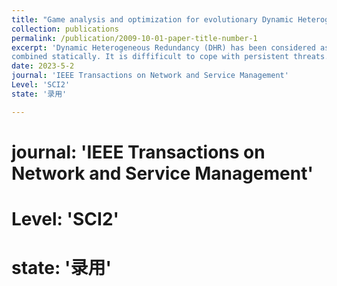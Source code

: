 ```yaml
---
title: "Game analysis and optimization for evolutionary Dynamic Heterogeneous Redundancy"
collection: publications
permalink: /publication/2009-10-01-paper-title-number-1
excerpt: 'Dynamic Heterogeneous Redundancy (DHR) has been considered as a proactive defense architecture against unknown vulnerabilities and backdoors. It is a heterogeneous, fault tolerant, and redundant system, which ensures the security by constantly switching heterogeneous executors. However, a limited number of heterogeneous executors can be merely switched and 
combined statically. It is diffificult to cope with persistent threats. In this paper, we add evolutionary sub-strategies of executors to solve this problem, studying defense mechanisms of DHR. The attacker and the legitimate user are treated as the visitors and the defender as the server. The original heterogeneous executors are regarded as dynamic distributed heterogeneous executors, aiming to confuse the attacker. Firstly, a game-theoretic analysis of the DHR security mechanism is performed under dynamic incomplete information, and the dilemma of defense is discussed. Secondly, we construct a DHR game model based on evolutionary, which can acquire new equilibriums between the server and visitors through evolutionary sub-strategies. It formally describes strategies and payoffs of all players in the game. And the results are extended to the general case to analyze the Bayesian equilibrium when each service strategy has a different number of evolved sub-strategies. In addition, the correlation factor is added to the game to investigate the impact of the correlation between different heterogeneous executors on defense results. Finally, Gambit and NS2 simulation experiments for the proposed method are shown. Our model proves the effectiveness of the game process and the initiative of defense mechanisms'
date: 2023-5-2
journal: 'IEEE Transactions on Network and Service Management'
Level: 'SCI2'
state: '录用'

---
```


# journal: 'IEEE Transactions on Network and Service Management'
# Level: 'SCI2'
# state: '录用'
